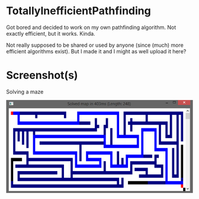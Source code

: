 # TotallyInefficientPathfinding
Got bored and decided to work on my own pathfinding algorithm. Not exactly efficient, but it works. Kinda.

Not really supposed to be shared or used by anyone (since (much) more efficient algorithms exist). But I made it and I might as well upload it here?

# Screenshot(s)
Solving a maze

![](https://raw.githubusercontent.com/lin-e/TotallyInefficientPathfinding/master/Images/VMb7kW2.png)
